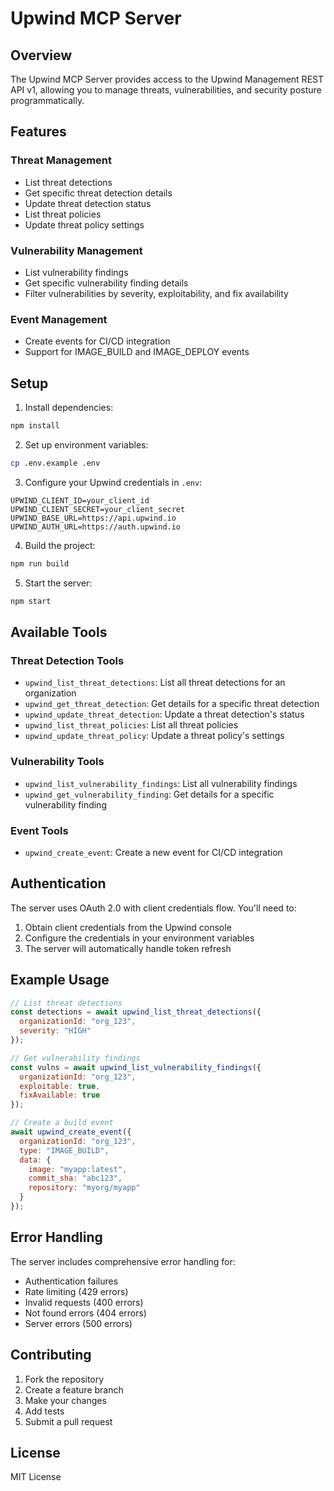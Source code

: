# Upwind MCP Server

## Overview

The Upwind MCP Server provides access to the Upwind Management REST API v1, allowing you to manage threats, vulnerabilities, and security posture programmatically.

## Features

### Threat Management
- List threat detections
- Get specific threat detection details
- Update threat detection status
- List threat policies
- Update threat policy settings

### Vulnerability Management
- List vulnerability findings
- Get specific vulnerability finding details
- Filter vulnerabilities by severity, exploitability, and fix availability

### Event Management
- Create events for CI/CD integration
- Support for IMAGE_BUILD and IMAGE_DEPLOY events

## Setup

1. Install dependencies:
```bash
npm install
```

2. Set up environment variables:
```bash
cp .env.example .env
```

3. Configure your Upwind credentials in `.env`:
```
UPWIND_CLIENT_ID=your_client_id
UPWIND_CLIENT_SECRET=your_client_secret
UPWIND_BASE_URL=https://api.upwind.io
UPWIND_AUTH_URL=https://auth.upwind.io
```

4. Build the project:
```bash
npm run build
```

5. Start the server:
```bash
npm start
```

## Available Tools

### Threat Detection Tools
- `upwind_list_threat_detections`: List all threat detections for an organization
- `upwind_get_threat_detection`: Get details for a specific threat detection
- `upwind_update_threat_detection`: Update a threat detection's status
- `upwind_list_threat_policies`: List all threat policies
- `upwind_update_threat_policy`: Update a threat policy's settings

### Vulnerability Tools
- `upwind_list_vulnerability_findings`: List all vulnerability findings
- `upwind_get_vulnerability_finding`: Get details for a specific vulnerability finding

### Event Tools
- `upwind_create_event`: Create a new event for CI/CD integration

## Authentication

The server uses OAuth 2.0 with client credentials flow. You'll need to:

1. Obtain client credentials from the Upwind console
2. Configure the credentials in your environment variables
3. The server will automatically handle token refresh

## Example Usage

```javascript
// List threat detections
const detections = await upwind_list_threat_detections({
  organizationId: "org_123",
  severity: "HIGH"
});

// Get vulnerability findings
const vulns = await upwind_list_vulnerability_findings({
  organizationId: "org_123",
  exploitable: true,
  fixAvailable: true
});

// Create a build event
await upwind_create_event({
  organizationId: "org_123",
  type: "IMAGE_BUILD",
  data: {
    image: "myapp:latest",
    commit_sha: "abc123",
    repository: "myorg/myapp"
  }
});
```

## Error Handling

The server includes comprehensive error handling for:
- Authentication failures
- Rate limiting (429 errors)
- Invalid requests (400 errors)
- Not found errors (404 errors)
- Server errors (500 errors)

## Contributing

1. Fork the repository
2. Create a feature branch
3. Make your changes
4. Add tests
5. Submit a pull request

## License

MIT License
